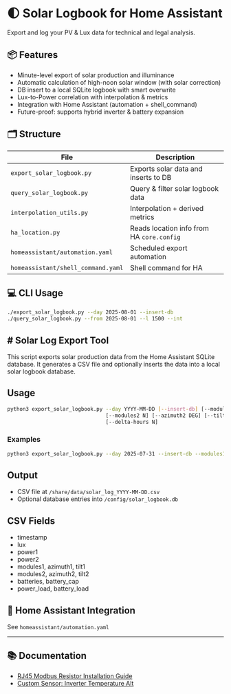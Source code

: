 # 🌓 Solar Logbook for Home Assistant

Export and log your PV & Lux data for technical and legal analysis.

## 📦 Features

- Minute-level export of solar production and illuminance
- Automatic calculation of high-noon solar window (with solar correction)
- DB insert to a local SQLite logbook with smart overwrite
- Lux-to-Power correlation with interpolation & metrics
- Integration with Home Assistant (automation + shell_command)
- Future-proof: supports hybrid inverter & battery expansion

## 🗂 Structure

| File                         | Description                                 |
|------------------------------|---------------------------------------------|
| `export_solar_logbook.py`    | Exports solar data and inserts to DB        |
| `query_solar_logbook.py`     | Query & filter solar logbook data           |
| `interpolation_utils.py`     | Interpolation + derived metrics             |
| `ha_location.py`             | Reads location info from HA `core.config`   |
| `homeassistant/automation.yaml` | Scheduled export automation               |
| `homeassistant/shell_command.yaml` | Shell command for HA                   |

## 💻 CLI Usage

```bash
./export_solar_logbook.py --day 2025-08-01 --insert-db
./query_solar_logbook.py --from 2025-08-01 --l 1500 --int
```
## # Solar Log Export Tool

This script exports solar production data from the Home Assistant SQLite database.
It generates a CSV file and optionally inserts the data into a local solar logbook database.

## Usage

```bash
python3 export_solar_logbook.py --day YYYY-MM-DD [--insert-db] [--modules1 N] [--azimuth1 DEG] [--tilt1 DEG]
                                [--modules2 N] [--azimuth2 DEG] [--tilt2 DEG] [--batteries N] [--battery_cap kWh]
                                [--delta-hours N]
```

### Examples

```bash
python3 export_solar_logbook.py --day 2025-07-31 --insert-db --modules1 2 --azimuth1 190 --tilt1 15
```

## Output

- CSV file at `/share/data/solar_log_YYYY-MM-DD.csv`
- Optional database entries into `/config/solar_logbook.db`

## CSV Fields

- timestamp
- lux
- power1
- power2
- modules1, azimuth1, tilt1
- modules2, azimuth2, tilt2
- batteries, battery_cap
- power_load, battery_load
## 🏡 Home Assistant Integration

See `homeassistant/automation.yaml`

---

## 📚 Documentation

- [RJ45 Modbus Resistor Installation Guide](docs/rj45_resistor_installation_en.md)
- [Custom Sensor: Inverter Temperature Alt](docs/inverter_temperature_alt.md)

